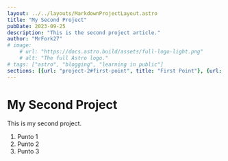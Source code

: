 ```yaml
---
layout: ../../layouts/MarkdownProjectLayout.astro
title: "My Second Project"
pubDate: 2023-09-25
description: "This is the second project article."
author: "MrFork27"
# image:
    # url: "https://docs.astro.build/assets/full-logo-light.png"
    # alt: "The full Astro logo."
# tags: ["astro", "blogging", "learning in public"]
sections: [{url: "project-2#first-point", title: "First Point"}, {url: "project-2#second-point", title: "Second Point"}]
---
```


<h1 id="first-point" class="text-4xl">My Second Project</h1>
<p id="second-point">This is my second project.</p>
<ol id="lista">
    <li id="p1">Punto 1</li>
    <li id="p2">Punto 2</li>
    <li id="p3">Punto 3</li>
</ol>
